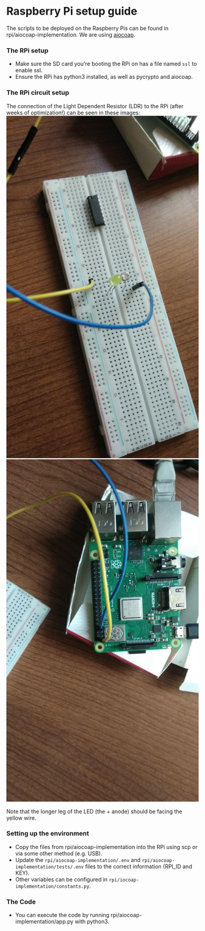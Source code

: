 # Raspberry Pi setup guide
The scripts to be deployed on the Raspberry Pis can be found in rpi/aiocoap-implementation. We are using [aiocoap](https://github.com/chrysn/aiocoap).

### The RPi setup
* Make sure the SD card you're booting the RPi on has a file named `ssl` to enable ssl.
* Ensure the RPi has python3 installed, as well as pycrypto and aiocoap.

### The RPi circuit setup
The connection of the Light Dependent Resistor (LDR) to the RPi (after weeks of optimization!) can be seen in these images:
![RPi circuit 1](images/rpi-circuit-1.jpg?raw=true)
![RPi circuit 2](images/rpi-circuit-2.jpg?raw=true)

Note that the longer leg of the LED (the + anode) should be facing the yellow wire.

### Setting up the environment
* Copy the files from rpi/aiocoap-implementation into the RPi using scp or via some other method (e.g. USB).
* Update the `rpi/aiocoap-implementation/.env` and `rpi/aiocoap-implementation/tests/.env` files to the correct information (RPI_ID and KEY).
* Other variables can be configured in `rpi/iocoap-implementation/constants.py`.

### The Code
* You can execute the code by running rpi/aiocoap-implementation/app.py with python3. 
